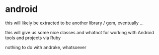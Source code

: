 android
=======

this will likely be extracted to be another library / gem, eventually ...

this will give us some nice classes and whatnot for working with Android tools and projects via Ruby

nothing to do with andrake, whatsoever
